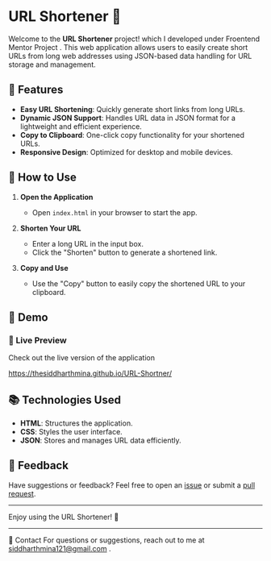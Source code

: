 # URL Shortener 🔗  

Welcome to the **URL Shortener** project! which I developed under Froentend Mentor Project . This web application allows users to easily create short URLs from long web addresses using JSON-based data handling for URL storage and management.  

## 🌟 Features  

- **Easy URL Shortening**: Quickly generate short links from long URLs.  
- **Dynamic JSON Support**: Handles URL data in JSON format for a lightweight and efficient experience.  
- **Copy to Clipboard**: One-click copy functionality for your shortened URLs.  
- **Responsive Design**: Optimized for desktop and mobile devices.  

## 🚀 How to Use  

1. **Open the Application**  
   - Open `index.html` in your browser to start the app.  

2. **Shorten Your URL**  
   - Enter a long URL in the input box.  
   - Click the "Shorten" button to generate a shortened link.  

3. **Copy and Use**  
   - Use the "Copy" button to easily copy the shortened URL to your clipboard.  


## 🌈 Demo  

### 🎥 Live Preview  
Check out the live version of the application

https://thesiddharthmina.github.io/URL-Shortner/

## 📚 Technologies Used  

- **HTML**: Structures the application.  
- **CSS**: Styles the user interface.  
- **JSON**: Stores and manages URL data efficiently.  

## 💬 Feedback  

Have suggestions or feedback? Feel free to open an [issue](https://github.com/TheSiddharthmina/URL-Shortner/issues) or submit a [pull request](https://github.com/TheSiddharthmina/URL-Shortner/pulls).  

---

Enjoy using the URL Shortener! 🚀  

--- 


📧 Contact
For questions or suggestions, reach out to me at siddharthmina121@gmail.com .
